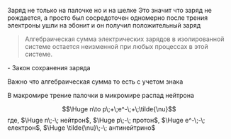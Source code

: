 Заряд не только на палочке но и на шелке 
Это значит что заряд не рождается, а просто был сосредоточен одномерно
после трения электроны ушли на эбонит и он получил положительный заряд

> Алгебраическая сумма электрических зарядов в изолированной системе остается неизменной при любых процессах в этой системе.

\- Закон сохранения заряда

Важно что алгебраическая сумма то есть с учетом знака

В макромире трение палочки
в микромире распад нейтрона

$$\Huge n\to p\;+\;e^-\;+\;\tilde{\nu}$$
где, $\Huge n\;-\; нейтрон$, $\Huge p\;-\; протон$, $\Huge e^-\;-\; електрон$,  $\Huge \tilde{\nu}\;-\; антинейтрино$ 
